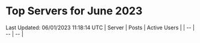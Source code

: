 # Top Servers for June 2023
Last Updated: 06/01/2023 11:18:14 UTC
| Server | Posts | Active Users |
| -- | -- | -- |

